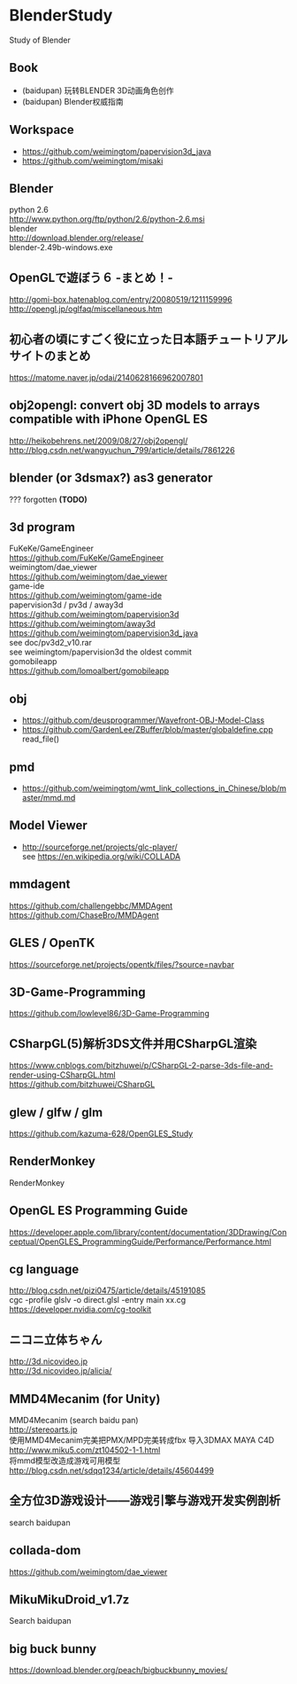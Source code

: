 # BlenderStudy
Study of Blender

## Book  
* (baidupan) 玩转BLENDER  3D动画角色创作  
* (baidupan) Blender权威指南  

## Workspace  
* https://github.com/weimingtom/papervision3d_java  
* https://github.com/weimingtom/misaki  

## Blender  
python 2.6  
http://www.python.org/ftp/python/2.6/python-2.6.msi  
blender  
http://download.blender.org/release/  
blender-2.49b-windows.exe  

## OpenGLで遊ぼう６ -まとめ！-  
http://gomi-box.hatenablog.com/entry/20080519/1211159996  
http://opengl.jp/oglfaq/miscellaneous.htm  

## 初心者の頃にすごく役に立った日本語チュートリアルサイトのまとめ  
https://matome.naver.jp/odai/2140628166962007801  

## obj2opengl: convert obj 3D models to arrays compatible with iPhone OpenGL ES  
http://heikobehrens.net/2009/08/27/obj2opengl/  
http://blog.csdn.net/wangyuchun_799/article/details/7861226  

## blender (or 3dsmax?) as3 generator
??? forgotten **(TODO)**      

## 3d program  
FuKeKe/GameEngineer  
https://github.com/FuKeKe/GameEngineer  
weimingtom/dae_viewer  
https://github.com/weimingtom/dae_viewer  
game-ide  
https://github.com/weimingtom/game-ide  
papervision3d / pv3d / away3d  
https://github.com/weimingtom/papervision3d  
https://github.com/weimingtom/away3d  
https://github.com/weimingtom/papervision3d_java  
see doc/pv3d2_v10.rar  
see weimingtom/papervision3d the oldest commit  
gomobileapp  
https://github.com/lomoalbert/gomobileapp  

## obj  
* https://github.com/deusprogrammer/Wavefront-OBJ-Model-Class  
* https://github.com/GardenLee/ZBuffer/blob/master/globaldefine.cpp  
read_file()  

## pmd  
* https://github.com/weimingtom/wmt_link_collections_in_Chinese/blob/master/mmd.md  

## Model Viewer  
* http://sourceforge.net/projects/glc-player/  
see https://en.wikipedia.org/wiki/COLLADA  

## mmdagent  
https://github.com/challengebbc/MMDAgent  
https://github.com/ChaseBro/MMDAgent  

## GLES / OpenTK    
https://sourceforge.net/projects/opentk/files/?source=navbar  

## 3D-Game-Programming  
https://github.com/lowlevel86/3D-Game-Programming  

## CSharpGL(5)解析3DS文件并用CSharpGL渲染  
https://www.cnblogs.com/bitzhuwei/p/CSharpGL-2-parse-3ds-file-and-render-using-CSharpGL.html  
https://github.com/bitzhuwei/CSharpGL  

## glew / glfw / glm    
https://github.com/kazuma-628/OpenGLES_Study  

## RenderMonkey  
RenderMonkey  

## OpenGL ES Programming Guide  
https://developer.apple.com/library/content/documentation/3DDrawing/Conceptual/OpenGLES_ProgrammingGuide/Performance/Performance.html  

## cg language  
http://blog.csdn.net/pizi0475/article/details/45191085  
cgc -profile glslv -o direct.glsl -entry main xx.cg  
https://developer.nvidia.com/cg-toolkit  

## ニコニ立体ちゃん  
http://3d.nicovideo.jp  
http://3d.nicovideo.jp/alicia/  

## MMD4Mecanim (for Unity)    
MMD4Mecanim (search baidu pan)    
http://stereoarts.jp  
使用MMD4Mecanim完美把PMX/MPD完美转成fbx 导入3DMAX MAYA C4D  
http://www.miku5.com/zt104502-1-1.html  
将mmd模型改造成游戏可用模型  
http://blog.csdn.net/sdqq1234/article/details/45604499  

## 全方位3D游戏设计——游戏引擎与游戏开发实例剖析  
search baidupan  

## collada-dom  
https://github.com/weimingtom/dae_viewer  

## MikuMikuDroid_v1.7z  
Search baidupan  

## big buck bunny  
https://download.blender.org/peach/bigbuckbunny_movies/  
